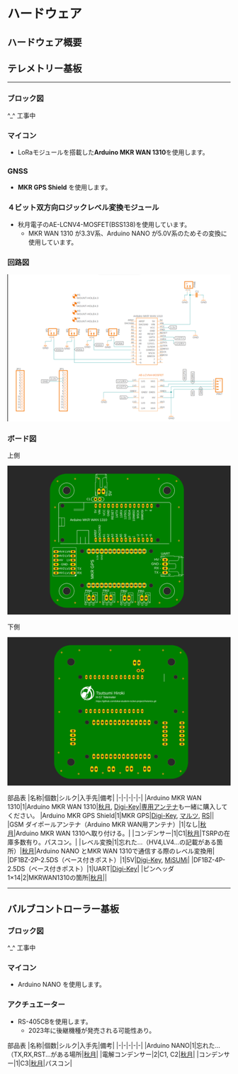 # ハードウェア

## ハードウェア概要

## テレメトリー基板
***
### ブロック図
<!--ここにブロック図を挿入-->
^_^ 工事中

### マイコン

- LoRaモジュールを搭載した**Arduino MKR WAN 1310**を使用します。

### GNSS

- **MKR GPS Shield** を使用します。

### ４ビット双方向ロジックレベル変換モジュール

- 秋月電子のAE-LCNV4-MOSFET(BSS138)を使用しています。
  - MKR WAN 1310 が3.3V系、Arduino NANO が5.0V系のためその変換に使用しています。

### 回路図
![テレメトリー基板_回路](Telematar_sch.png "テレメトリー基板回路図")

### ボード図

上側

![テレメトリー基板_ボード](Telematar_Top.png "テレメトリー基板_ボード_上側")

下側

![テレメトリー基板_ボード](Telematar_Bottom.png "テレメトリー基板_ボード_下側")

部品表
|名称|個数|シルク|入手先|備考|
|-|-|-|-|-|
|Arduino MKR WAN 1310|1|Arduino MKR WAN 1310|[秋月](https://akizukidenshi.com/catalog/g/gM-16557/), [Digi-Key](https://www.digikey.jp/ja/products/detail/arduino/ABX00029/10638307?s=N4IgTCBcDaIIICcAmBXAlgOwPYAICyA0gEo4CMAzKQAw4gC6AvkA)|[専用アンテナ](https://akizukidenshi.com/catalog/g/gP-16733/)も一緒に購入してください。
|Arduino MKR GPS Shield|1|MKR GPS|[Digi-Key](https://www.digikey.jp/ja/products/detail/arduino/ASX00017/9990414), [マルツ](https://www.marutsu.co.jp/pc/i/32998936/), [RS](https://jp.rs-online.com/web/p/shields-for-arduino/1894522)||
|GSM ダイポールアンテナ（Arduino MKR WAN用アンテナ）|1|なし|[秋月](https://akizukidenshi.com/catalog/g/gP-16733/)|Arduino MKR WAN 1310へ取り付ける。|
|コンデンサー|1|C1|[秋月](https://akizukidenshi.com/catalog/g/gP-13582/)|TSRPの在庫多数有り。パスコン。|
|レベル変換|1|忘れた...（HV4,LV4...の記載がある箇所）|[秋月](https://akizukidenshi.com/catalog/g/gK-13837/)|Arduino NANO とMKR WAN 1310で通信する際のレベル変換用|
|DF1BZ-2P-2.5DS（ベース付きポスト）|1|5V|[Digi-Key](https://www.digikey.jp/ja/products/detail/hirose-electric-co-ltd/DF1BZ-2P-2-5DS/1033129), [MiSUMi](リンクを挿入)|
|DF1BZ-4P-2.5DS（ベース付きポスト）|1|UART|[Digi-Key](https://www.digikey.jp/ja/products/detail/hirose-electric-co-ltd/DF1BZ-4P-2-5DS/1033131)|
|ピンヘッダ1×14|2|MKRWAN1310の箇所|[秋月](https://akizukidenshi.com/catalog/g/gC-00653/)||

***


## バルブコントローラー基板

### ブロック図
<!--ここにブロック図を挿入-->
^_^ 工事中

### マイコン

- Arduino NANO を使用します。

### アクチュエーター

- RS-405CBを使用します。
  - 2023年に後継機種が発売される可能性あり。

部品表
|名称|個数|シルク|入手先|備考|
|-|-|-|-|-|
|Arduino NANO|1|忘れた...（TX,RX,RST...がある場所|[秋月](https://akizukidenshi.com/catalog/g/gM-09059/)|
|電解コンデンサー|2|C1, C2|[秋月](https://akizukidenshi.com/catalog/g/gP-03129/)|
|コンデンサー|1|C3|[秋月](https://akizukidenshi.com/catalog/g/gP-13582/)|パスコン|






